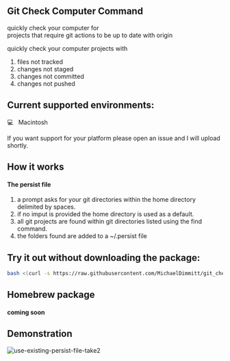 ## Git Check Computer Command
quickly check your computer for<br/>
projects that require git actions to be up to date with origin

quickly check your computer projects with
1) files not tracked
2) changes not staged
3) changes not committed
4) changes not pushed

## Current supported environments: 
💻&nbsp;&nbsp;&nbsp;Macintosh

If you want support for your platform please open an issue and I will upload shortly.

## How it works
#### The persist file
1) a prompt asks for your git directories within the home directory delimited by spaces. 
2) if no imput is provided the home directory is used as a default.
3) all git projects are found within git directories listed using the find command.
4) the folders found are added to a ~/.persist file

## Try it out without downloading the package:
```bash
bash <(curl -s https://raw.githubusercontent.com/MichaelDimmitt/git_check_computer/master/git_check_computer.sh)
```

## Homebrew package 
#### coming soon

## Demonstration
![use-existing-persist-file-take2](https://user-images.githubusercontent.com/11463275/97744153-21044080-1abd-11eb-9a4a-3e21a4992f7b.gif)
